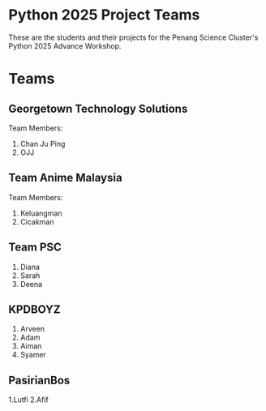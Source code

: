 # Python 2025 Project Teams

These are the students and their projects for the Penang Science Cluster's Python 2025 Advance Workshop.

# Teams

## Georgetown Technology Solutions

Team Members: 

1. Chan Ju Ping
2. OJJ

## Team Anime Malaysia

Team Members:

1. Keluangman
2. Cicakman

## Team PSC

1. Diana
2. Sarah
3. Deena

## KPDBOYZ

1. Arveen
2. Adam
3. Aiman
4. Syamer

## PasirianBos
1.Lutfi
2.Afif
